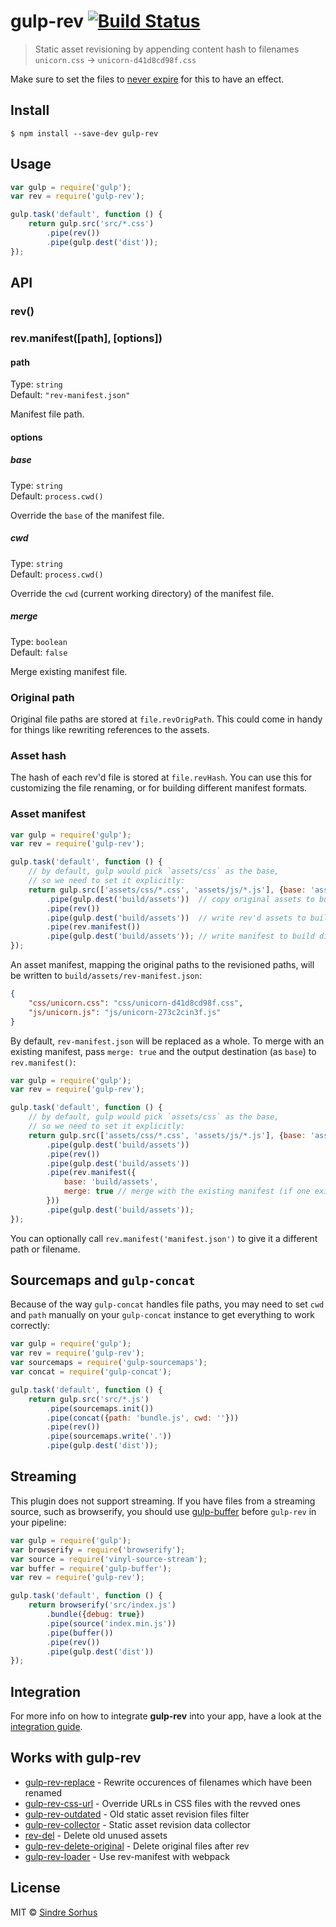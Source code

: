 # gulp-rev [![Build Status](https://travis-ci.org/sindresorhus/gulp-rev.svg?branch=master)](https://travis-ci.org/sindresorhus/gulp-rev)

> Static asset revisioning by appending content hash to filenames  
> `unicorn.css` → `unicorn-d41d8cd98f.css`

Make sure to set the files to [never expire](http://developer.yahoo.com/performance/rules.html#expires) for this to have an effect.


## Install

```
$ npm install --save-dev gulp-rev
```


## Usage

```js
var gulp = require('gulp');
var rev = require('gulp-rev');

gulp.task('default', function () {
	return gulp.src('src/*.css')
		.pipe(rev())
		.pipe(gulp.dest('dist'));
});
```


## API

### rev()

### rev.manifest([path], [options])

#### path

Type: `string`  
Default: `"rev-manifest.json"`

Manifest file path.

#### options

##### base

Type: `string`  
Default: `process.cwd()`

Override the `base` of the manifest file.

##### cwd

Type: `string`  
Default: `process.cwd()`

Override the `cwd` (current working directory) of the manifest file.

##### merge

Type: `boolean`  
Default: `false`

Merge existing manifest file.


### Original path

Original file paths are stored at `file.revOrigPath`. This could come in handy for things like rewriting references to the assets.


### Asset hash

The hash of each rev'd file is stored at `file.revHash`. You can use this for customizing the file renaming, or for building different manifest formats.


### Asset manifest

```js
var gulp = require('gulp');
var rev = require('gulp-rev');

gulp.task('default', function () {
	// by default, gulp would pick `assets/css` as the base,
	// so we need to set it explicitly:
	return gulp.src(['assets/css/*.css', 'assets/js/*.js'], {base: 'assets'})
		.pipe(gulp.dest('build/assets'))  // copy original assets to build dir
		.pipe(rev())
		.pipe(gulp.dest('build/assets'))  // write rev'd assets to build dir
		.pipe(rev.manifest())
		.pipe(gulp.dest('build/assets')); // write manifest to build dir
});
```

An asset manifest, mapping the original paths to the revisioned paths, will be written to `build/assets/rev-manifest.json`:

```json
{
	"css/unicorn.css": "css/unicorn-d41d8cd98f.css",
	"js/unicorn.js": "js/unicorn-273c2cin3f.js"
}
```

By default, `rev-manifest.json` will be replaced as a whole. To merge with an existing manifest, pass `merge: true` and the output destination (as `base`) to `rev.manifest()`:

```js
var gulp = require('gulp');
var rev = require('gulp-rev');

gulp.task('default', function () {
	// by default, gulp would pick `assets/css` as the base,
	// so we need to set it explicitly:
	return gulp.src(['assets/css/*.css', 'assets/js/*.js'], {base: 'assets'})
		.pipe(gulp.dest('build/assets'))
		.pipe(rev())
		.pipe(gulp.dest('build/assets'))
		.pipe(rev.manifest({
			base: 'build/assets',
			merge: true // merge with the existing manifest (if one exists)
		}))
		.pipe(gulp.dest('build/assets'));
});
```

You can optionally call `rev.manifest('manifest.json')` to give it a different path or filename.


## Sourcemaps and `gulp-concat`

Because of the way `gulp-concat` handles file paths, you may need to set `cwd` and `path` manually on your `gulp-concat` instance to get everything to work correctly:

```js
var gulp = require('gulp');
var rev = require('gulp-rev');
var sourcemaps = require('gulp-sourcemaps');
var concat = require('gulp-concat');

gulp.task('default', function () {
	return gulp.src('src/*.js')
		.pipe(sourcemaps.init())
		.pipe(concat({path: 'bundle.js', cwd: ''}))
		.pipe(rev())
		.pipe(sourcemaps.write('.'))
		.pipe(gulp.dest('dist'));
```


## Streaming

This plugin does not support streaming. If you have files from a streaming source, such as browserify, you should use [gulp-buffer](https://github.com/jeromew/gulp-buffer) before `gulp-rev` in your pipeline:

```js
var gulp = require('gulp');
var browserify = require('browserify');
var source = require('vinyl-source-stream');
var buffer = require('gulp-buffer');
var rev = require('gulp-rev');

gulp.task('default', function () {
	return browserify('src/index.js')
		.bundle({debug: true})
		.pipe(source('index.min.js'))
		.pipe(buffer())
		.pipe(rev())
		.pipe(gulp.dest('dist'))
});
```


## Integration

For more info on how to integrate **gulp-rev** into your app, have a look at the [integration guide](integration.md).


## Works with gulp-rev

- [gulp-rev-replace](https://github.com/jamesknelson/gulp-rev-replace) - Rewrite occurences of filenames which have been renamed
- [gulp-rev-css-url](https://github.com/galkinrost/gulp-rev-css-url) - Override URLs in CSS files with the revved ones
- [gulp-rev-outdated](https://github.com/shonny-ua/gulp-rev-outdated) - Old static asset revision files filter
- [gulp-rev-collector](https://github.com/shonny-ua/gulp-rev-collector) - Static asset revision data collector
- [rev-del](https://github.com/callumacrae/rev-del) - Delete old unused assets
- [gulp-rev-delete-original](https://github.com/nib-health-funds/gulp-rev-delete-original) - Delete original files after rev
- [gulp-rev-loader](https://github.com/adjavaherian/gulp-rev-loader) - Use rev-manifest with webpack

## License

MIT © [Sindre Sorhus](http://sindresorhus.com)
